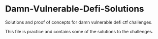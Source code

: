 # Damn-Vulnerable-Defi-Solutions
Solutions and proof of concepts for damn vulnerable defi ctf challenges. 

This file is practice and contains some of the solutions to the challenges. 
